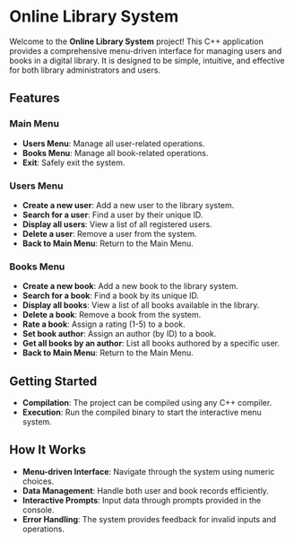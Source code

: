 # Online Library System

Welcome to the **Online Library System** project! This C++ application provides a comprehensive menu-driven interface for managing users and books in a digital library. It is designed to be simple, intuitive, and effective for both library administrators and users.

## Features

### Main Menu
- **Users Menu**: Manage all user-related operations.
- **Books Menu**: Manage all book-related operations.
- **Exit**: Safely exit the system.

### Users Menu
- **Create a new user**: Add a new user to the library system.
- **Search for a user**: Find a user by their unique ID.
- **Display all users**: View a list of all registered users.
- **Delete a user**: Remove a user from the system.
- **Back to Main Menu**: Return to the Main Menu.

### Books Menu
- **Create a new book**: Add a new book to the library system.
- **Search for a book**: Find a book by its unique ID.
- **Display all books**: View a list of all books available in the library.
- **Delete a book**: Remove a book from the system.
- **Rate a book**: Assign a rating (1-5) to a book.
- **Set book author**: Assign an author (by ID) to a book.
- **Get all books by an author**: List all books authored by a specific user.
- **Back to Main Menu**: Return to the Main Menu.

## Getting Started

- **Compilation**: The project can be compiled using any C++ compiler.
- **Execution**: Run the compiled binary to start the interactive menu system.

## How It Works

- **Menu-driven Interface**: Navigate through the system using numeric choices.
- **Data Management**: Handle both user and book records efficiently.
- **Interactive Prompts**: Input data through prompts provided in the console.
- **Error Handling**: The system provides feedback for invalid inputs and operations.
